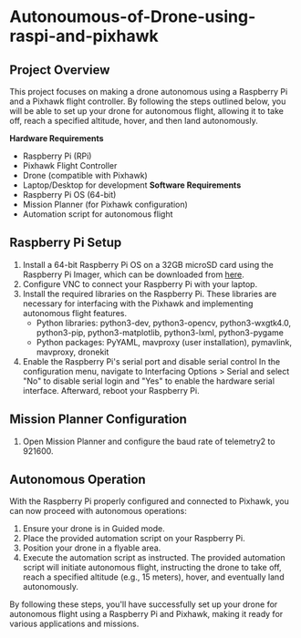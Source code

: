 # Autonoumous-of-Drone-using-raspi-and-pixhawk
## Project Overview

This project focuses on making a drone autonomous using a Raspberry Pi and a Pixhawk flight controller. By following the steps outlined below, you will be able to set up your drone for autonomous flight, allowing it to take off, reach a specified altitude, hover, and then land autonomously.

**Hardware Requirements**
- Raspberry Pi (RPi)
- Pixhawk Flight Controller
- Drone (compatible with Pixhawk)
- Laptop/Desktop for development
**Software Requirements**
- Raspberry Pi OS (64-bit)
- Mission Planner (for Pixhawk configuration)
- Automation script for autonomous flight
## Raspberry Pi Setup
1. Install a 64-bit Raspberry Pi OS on a 32GB microSD card using the Raspberry Pi Imager, which can be downloaded from [here](https://www.raspberrypi.com/software/).
2. Configure VNC to connect your Raspberry Pi with your laptop.
3. Install the required libraries on the Raspberry Pi. These libraries are necessary for interfacing with the Pixhawk and implementing autonomous flight features.
   - Python libraries: python3-dev, python3-opencv, python3-wxgtk4.0, python3-pip, python3-matplotlib, python3-lxml, python3-pygame
   - Python packages: PyYAML, mavproxy (user installation), pymavlink, mavproxy, dronekit
4. Enable the Raspberry Pi's serial port and disable serial control
   In the configuration menu, navigate to Interfacing Options > Serial and select "No" to disable serial login and "Yes" to enable the hardware serial interface. Afterward, reboot your Raspberry Pi.

## Mission Planner Configuration

1. Open Mission Planner and configure the baud rate of telemetry2 to 921600.

## Autonomous Operation

With the Raspberry Pi properly configured and connected to Pixhawk, you can now proceed with autonomous operations:
1. Ensure your drone is in Guided mode.
2. Place the provided automation script on your Raspberry Pi.
3. Position your drone in a flyable area.
4. Execute the automation script as instructed.
The provided automation script will initiate autonomous flight, instructing the drone to take off, reach a specified altitude (e.g., 15 meters), hover, and eventually land autonomously.

By following these steps, you'll have successfully set up your drone for autonomous flight using a Raspberry Pi and Pixhawk, making it ready for various applications and missions.
